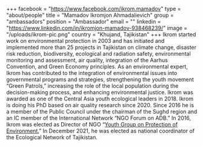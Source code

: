 +++
facebook = "https://www.facebook.com/ikrom.mamadov"
type = "about/people"
title = "Mamadov Ikromjon Ahmadalievich"
group = "ambassadors"
position = "Ambassador"
email = ""
linkedin = "https://www.linkedin.com/in/ikromjon-mamadov-938468239/"
image = "/uploads/ikrom-pic.png"
country = "Khujand, Tajikistan"
+++
Ikrom started work on environmental protection in 2003 and has initiated and implemented more than 25 projects in Tajikistan on climate change, disaster risk reduction, biodiversity, ecological and radiation safety, environmental monitoring and assessment, air quality, integration of the Aarhus Convention, and Green Economy principles. As an environmental expert, Ikrom has contributed to the integration of environmental issues into governmental programs and strategies, strengthening the youth movement “Green Patrols,” increasing the role of the local population during the decision-making process, and enhancing environmental justice. Ikrom was awarded as one of the Central Asia youth ecological leaders in 2018. Ikrom is doing his PhD based on air quality research since 2020. Since 2016 he is a member of the Public Council under the chairman of the Sughd region and an IC member of the International Network “NGO Forum on ADB.” In 2016, Ikrom was elected as Director of NGO “[Youth Group on Protection of Environment.](https://ygpe.tj/)” In December 2021, he was elected as national coordinator of the Ecological Network of Tajikistan.
